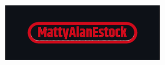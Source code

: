![MattyAlanEstock Nintendo-style Logo](https://raw.githubusercontent.com/mattyalanestock/mattyalanestock/main/matty_nintendo.gif)

<!--
### Hi there 👋
**mattyalanestock/mattyalanestock** is a ✨ _special_ ✨ repository because its `README.md` (this file) appears on your GitHub profile.

Here are some ideas to get you started:

- 🔭 I’m currently working on ...
- 🌱 I’m currently learning ...
- 👯 I’m looking to collaborate on ...
- 🤔 I’m looking for help with ...
- 💬 Ask me about ...
- 📫 How to reach me: ...
- 😄 Pronouns: ...
- ⚡ Fun fact: ...
-->
